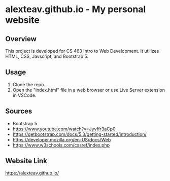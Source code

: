 # alexteav.github.io - My personal website

## Overview

This project is developed for CS 463 Intro to Web Development. It utilizes HTML, CSS, Javscript, and Bootstrap 5.

## Usage

1. Clone the repo.
2. Open the "index.html" file in a web browser or use Live Server extension in VSCode.

## Sources

- Bootstrap 5
- https://www.youtube.com/watch?v=Jyvffr3aCp0
- https://getbootstrap.com/docs/5.3/getting-started/introduction/
- https://developer.mozilla.org/en-US/docs/Web
- https://www.w3schools.com/cssref/index.php

## Website Link

https://alexteav.github.io/
